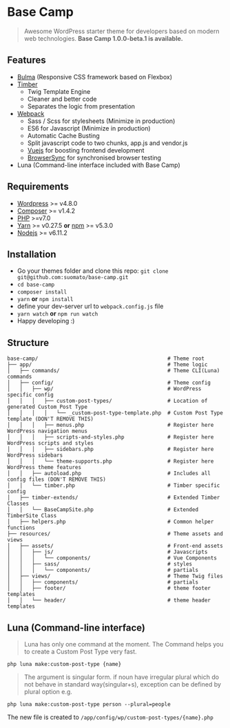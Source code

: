 # Base Camp

> Awesome WordPress starter theme for developers based on modern web technologies. **Base Camp 1.0.0-beta.1 is available.**

## Features
* [Bulma](http://bulma.io/) (Responsive CSS framework based on Flexbox)
* [Timber](https://www.upstatement.com/timber/)
  * Twig Template Engine
  * Cleaner and better code
  * Separates the logic from presentation
* [Webpack](https://webpack.github.io/)
  * Sass / Scss for stylesheets (Minimize in production)
  * ES6 for Javascript (Minimize in production)
  * Automatic Cache Busting
  * Split javascript code to two chunks, app.js and vendor.js
  * [Vuejs](https://vuejs.org/) for boosting frontend development
  * [BrowserSync](https://www.browsersync.io/) for synchronised browser testing
* Luna (Command-line interface included with Base Camp)

## Requirements
* [Wordpress](https://wordpress.org/) >= v4.8.0
* [Composer](https://getcomposer.org/download/) >= v1.4.2
* [PHP](http://php.net/manual/en/install.php) >=v7.0
* [Yarn](https://yarnpkg.com/en/) >= v0.27.5 **or** [npm](https://www.npmjs.com/) >= v5.3.0
* [Nodejs](https://nodejs.org/en/) >= v6.11.2

## Installation
* Go your themes folder and clone this repo: `git clone git@github.com:suomato/base-camp.git`
* `cd base-camp`
* `composer install`
* `yarn` **or** `npm install`
* define your dev-server url to `webpack.config.js` file
* `yarn watch` **or** `npm run watch`
* Happy developing :)

## Structure
```
base-camp/                                          # Theme root
├── app/                                            # Theme logic
│   ├── commands/                                   # Theme CLI(Luna) commands
│   ├── config/                                     # Theme config
│   │   ├── wp/                                     # WordPress specific config
│   │   │   ├── custom-post-types/                  # Location of generated Custom Post Type
│   │   │   │   └── _custom-post-type-template.php  # Custom Post Type template (DON'T REMOVE THIS)
│   │   │   ├── menus.php                           # Register here WordPress navigation menus
│   │   │   ├── scripts-and-styles.php              # Register here WordPress scripts and styles
│   │   │   ├── sidebars.php                        # Register here WordPress sidebars
│   │   │   └── theme-supports.php                  # Register here WordPress theme features
│   │   ├── autoload.php                            # Includes all config files (DON'T REMOVE THIS)
│   │   └── timber.php                              # Timber specific config
│   ├── timber-extends/                             # Extended Timber Classes
│   │   └── BaseCampSite.php                        # Extended TimberSite Class
│   ├── helpers.php                                 # Common helper functions
├── resources/                                      # Theme assets and views
│   ├── assets/                                     # Front-end assets
│   │   ├── js/                                     # Javascripts
│   │   │   └── components/                         # Vue Components
│   │   ├── sass/                                   # styles
│   │   │   └── components/                         # partials
│   ├── views/                                      # Theme Twig files
│   │   ├── components/                             # partials
│   │   ├── footer/                                 # theme footer templates
│   │   └── header/                                 # theme header templates
```

## Luna (Command-line interface)
> Luna has only one command at the moment. The Command helps you to create a Custom Post Type very fast.

```
php luna make:custom-post-type {name}
```

> The argument is singular form. if noun have irregular plural which do not behave in standard way(singular+s),
exception can be defined by plural option e.g.

```
php luna make:custom-post-type person --plural=people
```

The new file is created to `/app/config/wp/custom-post-types/{name}.php`
